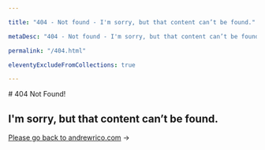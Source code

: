 ```yaml
---

title: "404 - Not found - I'm sorry, but that content can’t be found."

metaDesc: "404 - Not found - I'm sorry, but that content can’t be found."

permalink: "/404.html"

eleventyExcludeFromCollections: true

---
```

<div style="margin:auto; max-width:768px;">
# 404 Not Found!

## I'm sorry, but that content can’t be found. 

[Please go back to andrewrico.com](/) &#8594;
<div>
